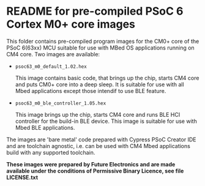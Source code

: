 README for pre-compiled PSoC 6 Cortex M0+ core images
=====================================================

This folder contains pre-compiled program images for the CM0+ core of the PSoC 6(63xx) MCU suitable for use with MBed OS applications running on CM4 core. Two images are available:

* `psoc63_m0_default_1.02.hex`

    This image contains basic code, that brings up the chip, starts CM4 core and puts CM0+ core into a deep sleep. It is suitable for use with all Mbed applications except those intendif to use BLE feature.

* `psoc63_m0_ble_controller_1.05.hex`

    This image brings up the chip, starts CM4 core and runs BLE HCI controller for the build-in BLE device. This image is suitable for use with Mbed BLE applications.

The images are 'bare metal' code prepared with Cypress PSoC Creator IDE and are toolchain agnostic, i.e. can be used with CM4 Mbed applications build with any supported toolchain.

**These images were prepared by Future Electronics and are made available under the conditions of Permissive Binary Licence, see file LICENSE.txt**
